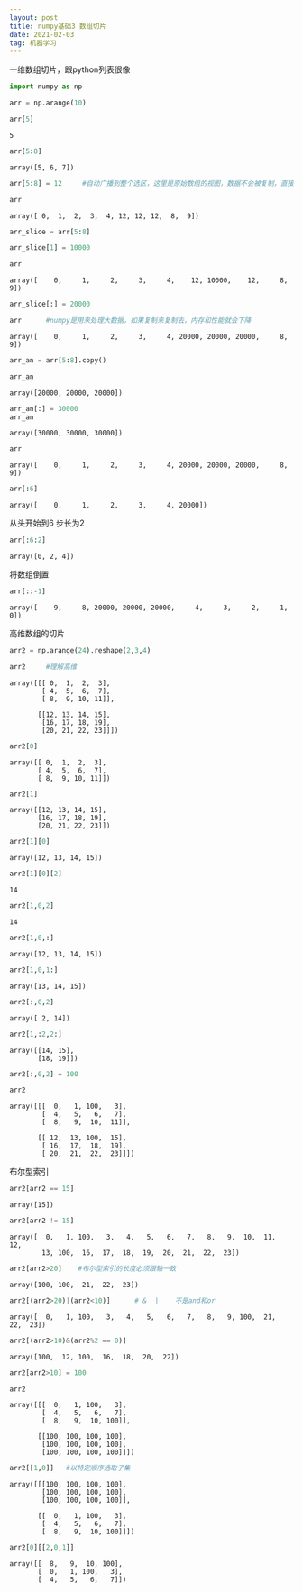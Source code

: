 ```yaml
---
layout: post
title: numpy基础3 数组切片
date: 2021-02-03
tag: 机器学习
---
```




一维数组切片，跟python列表很像


```python
import numpy as np
```


```python
arr = np.arange(10)
```


```python
arr[5]
```




    5




```python
arr[5:8]
```




    array([5, 6, 7])




```python
arr[5:8] = 12     #自动广播到整个选区，这里是原始数组的视图，数据不会被复制，直接反应到原始数据上
```


```python
arr
```




    array([ 0,  1,  2,  3,  4, 12, 12, 12,  8,  9])




```python
arr_slice = arr[5:8]
```


```python
arr_slice[1] = 10000
```


```python
arr
```




    array([    0,     1,     2,     3,     4,    12, 10000,    12,     8,     9])




```python
arr_slice[:] = 20000
```


```python
arr      #numpy是用来处理大数据，如果复制来复制去，内存和性能就会下降
```




    array([    0,     1,     2,     3,     4, 20000, 20000, 20000,     8,     9])




```python
arr_an = arr[5:8].copy()
```


```python
arr_an
```




    array([20000, 20000, 20000])




```python
arr_an[:] = 30000
arr_an
```




    array([30000, 30000, 30000])




```python
arr
```




    array([    0,     1,     2,     3,     4, 20000, 20000, 20000,     8,     9])




```python
arr[:6]
```




    array([    0,     1,     2,     3,     4, 20000])



从头开始到6 步长为2


```python
arr[:6:2]
```




    array([0, 2, 4])



将数组倒置


```python
arr[::-1]
```




    array([    9,     8, 20000, 20000, 20000,     4,     3,     2,     1,     0])



高维数组的切片


```python
arr2 = np.arange(24).reshape(2,3,4)    
```


```python
arr2     #理解高维
```




    array([[[ 0,  1,  2,  3],
            [ 4,  5,  6,  7],
            [ 8,  9, 10, 11]],
    
           [[12, 13, 14, 15],
            [16, 17, 18, 19],
            [20, 21, 22, 23]]])




```python
arr2[0]
```




    array([[ 0,  1,  2,  3],
           [ 4,  5,  6,  7],
           [ 8,  9, 10, 11]])




```python
arr2[1]
```




    array([[12, 13, 14, 15],
           [16, 17, 18, 19],
           [20, 21, 22, 23]])




```python
arr2[1][0]
```




    array([12, 13, 14, 15])




```python
arr2[1][0][2]
```




    14




```python
arr2[1,0,2]
```




    14




```python
arr2[1,0,:]
```




    array([12, 13, 14, 15])




```python
arr2[1,0,1:]
```




    array([13, 14, 15])




```python
arr2[:,0,2]
```




    array([ 2, 14])




```python
arr2[1,:2,2:]
```




    array([[14, 15],
           [18, 19]])




```python
arr2[:,0,2] = 100
```


```python
arr2
```




    array([[[  0,   1, 100,   3],
            [  4,   5,   6,   7],
            [  8,   9,  10,  11]],
    
           [[ 12,  13, 100,  15],
            [ 16,  17,  18,  19],
            [ 20,  21,  22,  23]]])



布尔型索引


```python
arr2[arr2 == 15]
```




    array([15])




```python
arr2[arr2 != 15]
```




    array([  0,   1, 100,   3,   4,   5,   6,   7,   8,   9,  10,  11,  12,
            13, 100,  16,  17,  18,  19,  20,  21,  22,  23])




```python
arr2[arr2>20]    #布尔型索引的长度必须跟轴一致
```




    array([100, 100,  21,  22,  23])




```python
arr2[(arr2>20)|(arr2<10)]      # &  |    不是and和or
```




    array([  0,   1, 100,   3,   4,   5,   6,   7,   8,   9, 100,  21,  22,  23])




```python
arr2[(arr2>10)&(arr2%2 == 0)]
```




    array([100,  12, 100,  16,  18,  20,  22])




```python
arr2[arr2>10] = 100
```


```python
arr2
```




    array([[[  0,   1, 100,   3],
            [  4,   5,   6,   7],
            [  8,   9,  10, 100]],
    
           [[100, 100, 100, 100],
            [100, 100, 100, 100],
            [100, 100, 100, 100]]])




```python
arr2[[1,0]]   #以特定顺序选取子集
```




    array([[[100, 100, 100, 100],
            [100, 100, 100, 100],
            [100, 100, 100, 100]],
    
           [[  0,   1, 100,   3],
            [  4,   5,   6,   7],
            [  8,   9,  10, 100]]])




```python
arr2[0][[2,0,1]]
```




    array([[  8,   9,  10, 100],
           [  0,   1, 100,   3],
           [  4,   5,   6,   7]])




```python

```
